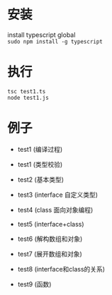 # 安装
install typescript global  
`sudo npm install -g typescript`

# 执行
`tsc test1.ts`  
`node test1.js`

# 例子
* test1 (编译过程)
* test1 (类型校验)
* test2 (基本类型)
* test3 (interface 自定义类型)
* test4 (class 面向对象编程)
* test5 (interface+class)
* test6 (解构数组和对象)
* test7 (展开数组和对象)

* test8 (interface和class的关系)
* test9 (函数)




